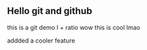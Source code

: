 ## Hello git and github
this is a git demo l + ratio wow this is cool
lmao

addded a cooler feature
